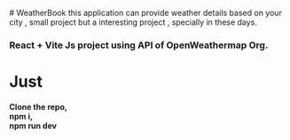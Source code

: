 
#   W e a t h e r B o o k 
this application can provide weather details based on your city , small project but a
interesting project , specially in these days.
<h3>React + Vite Js project using API of OpenWeathermap Org.</h3>
<h1> Just</h1>
<h4> Clone the repo, </br>npm i, </br>npm run dev</h4>
  
 
